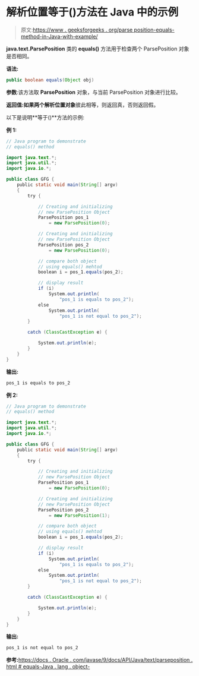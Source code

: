 # 解析位置等于()方法在 Java 中的示例

> 原文:[https://www . geeksforgeeks . org/parse position-equals-method-in-Java-with-example/](https://www.geeksforgeeks.org/parseposition-equals-method-in-java-with-example/)

**java.text.ParsePosition** 类的 **equals()** 方法用于检查两个 ParsePosition 对象是否相同。

**语法:**

```java
public boolean equals(Object obj)
```

**参数**:该方法取 **ParsePosition** 对象，与当前 ParsePosition 对象进行比较。

**返回值:**如果两个**解析位置对象**彼此相等，则返回真，否则返回假。

以下是说明**等于()**方法的示例:

**例 1:**

```java
// Java program to demonstrate
// equals() method

import java.text.*;
import java.util.*;
import java.io.*;

public class GFG {
    public static void main(String[] argv)
    {
        try {

            // Creating and initializing
            // new ParsePosition Object
            ParsePosition pos_1
                = new ParsePosition(0);

            // Creating and initializing
            // new ParsePosition Object
            ParsePosition pos_2
                = new ParsePosition(0);

            // compare both object
            // using equals() mehtod
            boolean i = pos_1.equals(pos_2);

            // display result
            if (i)
                System.out.println(
                    "pos_1 is equals to pos_2");
            else
                System.out.println(
                    "pos_1 is not equal to pos_2");
        }

        catch (ClassCastException e) {

            System.out.println(e);
        }
    }
}
```

**输出:**

```java
pos_1 is equals to pos_2

```

**例 2:**

```java
// Java program to demonstrate
// equals() method

import java.text.*;
import java.util.*;
import java.io.*;

public class GFG {
    public static void main(String[] argv)
    {
        try {

            // Creating and initializing
            // new ParsePosition Object
            ParsePosition pos_1
                = new ParsePosition(0);

            // Creating and initializing
            // new ParsePosition Object
            ParsePosition pos_2
                = new ParsePosition(1);

            // compare both object
            // using equals() mehtod
            boolean i = pos_1.equals(pos_2);

            // display result
            if (i)
                System.out.println(
                    "pos_1 is equals to pos_2");
            else
                System.out.println(
                    "pos_1 is not equal to pos_2");
        }

        catch (ClassCastException e) {

            System.out.println(e);
        }
    }
}
```

**输出:**

```java
pos_1 is not equal to pos_2

```

**参考:**[https://docs . Oracle . com/javase/9/docs/API/Java/text/parseposition . html # equals-Java . lang . object-](https://docs.oracle.com/javase/9/docs/api/java/text/ParsePosition.html#equals-java.lang.Object-)
